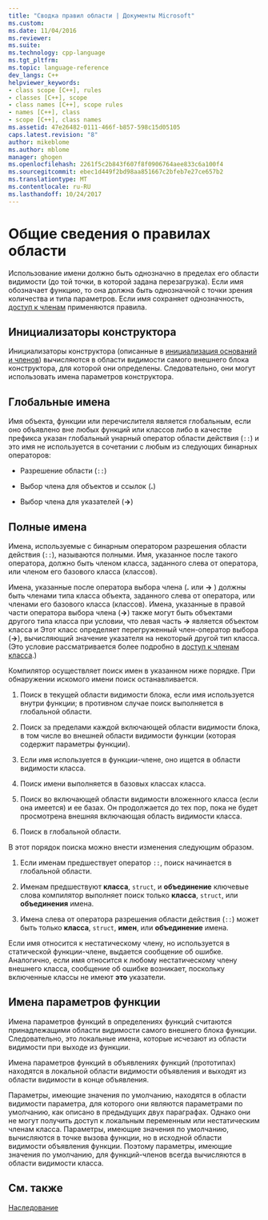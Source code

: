 ```yaml
---
title: "Сводка правил области | Документы Microsoft"
ms.custom: 
ms.date: 11/04/2016
ms.reviewer: 
ms.suite: 
ms.technology: cpp-language
ms.tgt_pltfrm: 
ms.topic: language-reference
dev_langs: C++
helpviewer_keywords:
- class scope [C++], rules
- classes [C++], scope
- class names [C++], scope rules
- names [C++], class
- scope [C++], class names
ms.assetid: 47e26482-0111-466f-b857-598c15d05105
caps.latest.revision: "8"
author: mikeblome
ms.author: mblome
manager: ghogen
ms.openlocfilehash: 2261f5c2b843f607f8f0906764aee833c6a100f4
ms.sourcegitcommit: ebec1d449f2bd98aa851667c2bfeb7e27ce657b2
ms.translationtype: MT
ms.contentlocale: ru-RU
ms.lasthandoff: 10/24/2017
---
```

# <a name="summary-of-scope-rules"></a>Общие сведения о правилах области
Использование имени должно быть однозначно в пределах его области видимости (до той точки, в которой задана перезагрузка). Если имя обозначает функцию, то она должна быть однозначной с точки зрения количества и типа параметров. Если имя сохраняет однозначность, [доступ к членам](../cpp/member-access-control-cpp.md) применяются правила.  
  
## <a name="constructor-initializers"></a>Инициализаторы конструктора  
 Инициализаторы конструктора (описанные в [инициализация оснований и членов](http://msdn.microsoft.com/en-us/2f71377e-2b6b-49da-9a26-18e9b40226a1)) вычисляются в области видимости самого внешнего блока конструктора, для которой они определены. Следовательно, они могут использовать имена параметров конструктора.  
  
## <a name="global-names"></a>Глобальные имена  
 Имя объекта, функции или перечислителя является глобальным, если оно объявлено вне любых функций или классов либо в качестве префикса указан глобальный унарный оператор области действия (`::`) и это имя не используется в сочетании с любым из следующих бинарных операторов:  
  
-   Разрешение области (`::`)  
  
-   Выбор члена для объектов и ссылок (**.**)  
  
-   Выбор члена для указателей (**->**)  
  
## <a name="qualified-names"></a>Полные имена  
 Имена, используемые с бинарным оператором разрешения области действия (`::`), называются полными. Имя, указанное после такого оператора, должно быть членом класса, заданного слева от оператора, или членом его базового класса (классов).  
  
 Имена, указанные после оператора выбора члена (**.** или  **->** ) должны быть членами типа класса объекта, заданного слева от оператора, или членами его базового класса (классов). Имена, указанные в правой части оператора выбора члена (**->**) также могут быть объектами другого типа класса при условии, что левая часть  **->**  является объектом класса и Этот класс определяет перегруженный член-оператор выбора (**->**), вычисляющий значение указателя на некоторый другой тип класса. (Это условие рассматривается более подробно в [доступ к членам класса](../cpp/member-access.md).)  
  
 Компилятор осуществляет поиск имен в указанном ниже порядке. При обнаружении искомого имени поиск останавливается.  
  
1.  Поиск в текущей области видимости блока, если имя используется внутри функции; в противном случае поиск выполняется в глобальной области.  
  
2.  Поиск за пределами каждой включающей области видимости блока, в том числе во внешней области видимости функции (которая содержит параметры функции).  
  
3.  Если имя используется в функции-члене, оно ищется в области видимости класса.  
  
4.  Поиск имени выполняется в базовых классах класса.  
  
5.  Поиск во включающей области видимости вложенного класса (если она имеется) и ее базах. Он продолжается до тех пор, пока не будет просмотрена внешняя включающая область видимости класса.  
  
6.  Поиск в глобальной области.  
  
 В этот порядок поиска можно внести изменения следующим образом.  
  
1.  Если именам предшествует оператор `::`, поиск начинается в глобальной области.  
  
2.  Именам предшествуют **класса**, `struct`, и **объединение** ключевые слова компилятор выполняет поиск только **класса**, `struct`, или **объединения**  имена.  
  
3.  Имена слева от оператора разрешения области действия (`::`) может быть только **класса**, `struct`, **имен**, или **объединение** имена.  
  
 Если имя относится к нестатическому члену, но используется в статической функции-члене, выдается сообщение об ошибке. Аналогично, если имя относится к любому нестатическому члену внешнего класса, сообщение об ошибке возникает, поскольку включенные классы не имеют **это** указатели.  
  
## <a name="function-parameter-names"></a>Имена параметров функции  
 Имена параметров функций в определениях функций считаются принадлежащими области видимости самого внешнего блока функции. Следовательно, это локальные имена, которые исчезают из области видимости при выходе из функции.  
  
 Имена параметров функций в объявлениях функций (прототипах) находятся в локальной области видимости объявления и выходят из области видимости в конце объявления.  
  
 Параметры, имеющие значения по умолчанию, находятся в области видимости параметра, для которого они являются параметрами по умолчанию, как описано в предыдущих двух параграфах. Однако они не могут получить доступ к локальным переменным или нестатическим членам класса. Параметры, имеющие значения по умолчанию, вычисляются в точке вызова функции, но в исходной области видимости объявления функции. Поэтому параметры, имеющие значения по умолчанию, для функций-членов всегда вычисляются в области видимости класса.  
  
## <a name="see-also"></a>См. также  
 [Наследование](../cpp/inheritance-cpp.md)